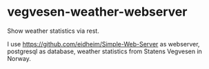 # vegvesen-weather-webserver
Show weather statistics via rest.

I use https://github.com/eidheim/Simple-Web-Server as webserver,
postgresql as database, weather statistics from Statens Vegvesen
in Norway.
